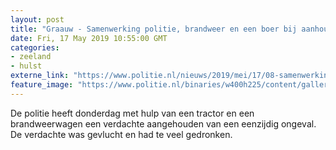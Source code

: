 ```yaml
---
layout: post
title: "Graauw - Samenwerking politie, brandweer en een boer bij aanhouding"
date: Fri, 17 May 2019 10:55:00 GMT
categories: 
- zeeland 
- hulst 
externe_link: "https://www.politie.nl/nieuws/2019/mei/17/08-samenwerking-politie-brandweer-en-een-boer-bij-aanhouding.html"
feature_image: "https://www.politie.nl/binaries/w400h225/content/gallery/politie/nieuws/2019/mei/08-zw/knipsel.jpg"
---
```


De politie heeft donderdag met hulp van een tractor en een brandweerwagen een verdachte aangehouden van een eenzijdig ongeval. De verdachte was gevlucht en had te veel gedronken.
